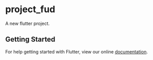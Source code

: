 # project_fud

A new flutter project.

## Getting Started

For help getting started with Flutter, view our online
[documentation](http://flutter.io/).
